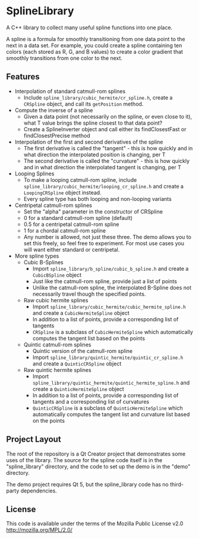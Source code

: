 SplineLibrary
=============
A C++ library to collect many useful spline functions into one place.

A spline is a formula for smoothly transitioning from one data point to the next in a data set. For example, you could create a spline containing ten colors (each stored as R, G, and B values) to create a color gradient that smoothly transitions from one color to the next.

Features
-------------
* Interpolation of standard catmull-rom splines
    * Include `spline_library/cubic_hermite/cr_spline.h`, create a `CRSpline` object, and call its `getPosition` method.
* Compute the inverse of a spline
    * Given a data point (not necessarily on the spline, or even close to it), what T value brings the spline closest to that data point?
    * Create a SplineInverter object and call either its findClosestFast or findClosestPrecise method
* Interpolation of the first and second derivatives of the spline
    * The first derivative is called the "tangent" - this is how quickly and in what direction the interpolated position is changing, per T
    * The second derivative is called the "curvature" - this is how quickly and in what direction the interpolated tangent is changing, per T
* Looping Splines
    * To make a looping catmull-rom spline, include `spline_library/cubic_hermite/looping_cr_spline.h` and create a `LoopingCRSpline` object instead.
    * Every spline type has both looping and non-looping variants
* Centripetal catmull-rom splines
    * Set the "alpha" parameter in the constructor of CRSpline
    * 0 for a standard catmull-rom spline (default)
    * 0.5 for a centripetal catmull-rom spline
    * 1 for a chordal catmull-rom spline
    * Any number is allowed, not just these three. The demo allows you to set this freely, so feel free to experiment. For most use cases you will want either standard or centripetal.
* More spline types
    * Cubic B-Splines
        * Import `spline_library/b_spline/cubic_b_spline.h` and create a `CubicBSpline` object
        * Just like the catmull-rom spline, provide just a list of points
        * Unlike the catmull-rom spline, the interpolated B-Spline does not necessarily travel though the specified points.
    * Raw cubic hermite splines
        * Import `spline_library/cubic_hermite/cubic_hermite_spline.h` and create a `CubicHermiteSpline` object
        * In addition to a list of points, provide a corresponding list of tangents
        * `CRSpline` is a subclass of `CubicHermiteSpline` which automatically computes the tangent list based on the points
    * Quintic catmull-rom splines
        * Quintic version of the catmull-rom spline
        * Import `spline_library/quintic_hermite/quintic_cr_spline.h` and create a `QuinticCRSpline` object
    * Raw quintic hermite splines
        * Import `spline_library/quintic_hermite/quintic_hermite_spline.h` and create a `QuinticHermiteSpline` object
        * In addition to a list of points, provide a corresponding list of tangents and a corresponding list of curvatures
        * `QuinticCRSpline` is a subclass of `QuinticHermiteSpline` which automatically computes the tangent list and curvature list based on the points



Project Layout
-------------
The root of the repository is a Qt Creator project that demonstrates some uses of the library. The source for the spline code itself is in the "spline_library" directory, and the code to set up the demo is in the "demo" directory.

The demo project requires Qt 5, but the spline_library code has no third-party dependencies.

License
-------------
This code is available under the terms of the Mozilla Public License v2.0 http://mozilla.org/MPL/2.0/
